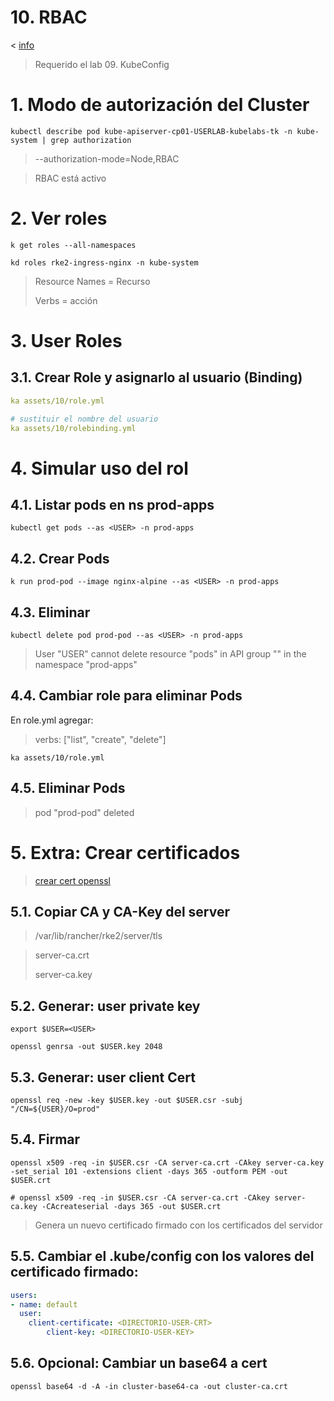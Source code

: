 # 10. RBAC <!-- omit in TOC -->

< [info](https://kubernetes.io/docs/reference/access-authn-authz/rbac/)

> Requerido el lab 09. KubeConfig
# 1. Modo de autorización del Cluster
```vim
kubectl describe pod kube-apiserver-cp01-USERLAB-kubelabs-tk -n kube-system | grep authorization
```

>  --authorization-mode=Node,RBAC

> RBAC está activo

# 2. Ver roles
```vim
k get roles --all-namespaces

kd roles rke2-ingress-nginx -n kube-system
```
> Resource Names = Recurso
>
> Verbs = acción


# 3. User Roles

## 3.1. Crear Role y asignarlo al usuario (Binding)
```yaml
ka assets/10/role.yml

# sustituir el nombre del usuario
ka assets/10/rolebinding.yml
```

# 4. Simular uso del rol
## 4.1. Listar pods en ns prod-apps
```vim
kubectl get pods --as <USER> -n prod-apps
```

## 4.2. Crear Pods
```vim
k run prod-pod --image nginx-alpine --as <USER> -n prod-apps
```
## 4.3. Eliminar
```vim
kubectl delete pod prod-pod --as <USER> -n prod-apps
```
> User "USER" cannot delete resource "pods" in API group "" in the namespace "prod-apps"


## 4.4. Cambiar role para eliminar Pods
En role.yml agregar:
> verbs: ["list", "create", "delete"]
```vim
ka assets/10/role.yml
```
## 4.5. Eliminar Pods
> pod "prod-pod" deleted

# 5. Extra: Crear certificados
> [crear cert openssl](https://www.cncf.io/blog/2020/07/31/kubernetes-rbac-101-authentication/)
## 5.1. Copiar CA y CA-Key del server
> /var/lib/rancher/rke2/server/tls

> server-ca.crt
>
> server-ca.key

## 5.2. Generar: user private key
```vim
export $USER=<USER>

openssl genrsa -out $USER.key 2048
```

## 5.3. Generar: user client Cert
```vim
openssl req -new -key $USER.key -out $USER.csr -subj "/CN=${USER}/O=prod"
```
## 5.4. Firmar
```vim
openssl x509 -req -in $USER.csr -CA server-ca.crt -CAkey server-ca.key -set_serial 101 -extensions client -days 365 -outform PEM -out $USER.crt

# openssl x509 -req -in $USER.csr -CA server-ca.crt -CAkey server-ca.key -CAcreateserial -days 365 -out $USER.crt
```

> Genera un nuevo certificado firmado con los certificados del servidor

## 5.5. Cambiar el .kube/config con los valores del certificado firmado:
```yaml
users:
- name: default
  user:
    client-certificate: <DIRECTORIO-USER-CRT>
		client-key: <DIRECTORIO-USER-KEY>
```

## 5.6. Opcional: Cambiar un base64 a cert
```vim
openssl base64 -d -A -in cluster-base64-ca -out cluster-ca.crt
```



